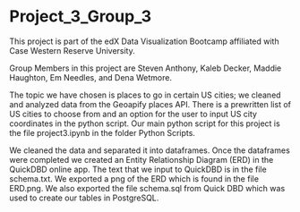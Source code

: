 # Project_3_Group_3
This project is part of the edX Data Visualization Bootcamp affiliated with Case Western Reserve University.

Group Members in this project are Steven Anthony, Kaleb Decker, Maddie Haughton, Em Needles, and Dena Wetmore.

The topic we have chosen is places to go in certain US cities; we cleaned and analyzed data from the Geoapify places API. There is a prewritten list of US cities to choose from and an option for the user to input US city coordinates in the python script. Our main python script for this project is the file project3.ipynb in the folder Python Scripts.

We cleaned the data and separated it into dataframes. Once the dataframes were completed we created an Entity Relationship Diagram (ERD) in the QuickDBD online app. The text that we input to QuickDBD is in the file schema.txt. We exported a png of the ERD which is found in the file ERD.png. We also exported the file schema.sql from Quick DBD which was used to create our tables in PostgreSQL.